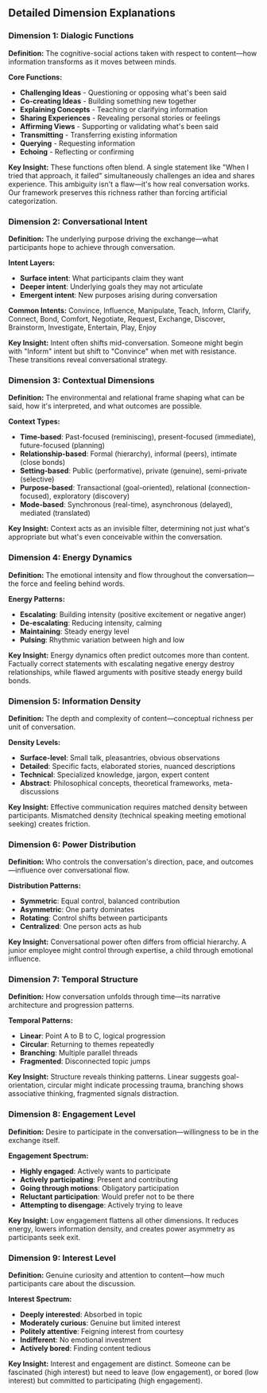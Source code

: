 
## Detailed Dimension Explanations

### Dimension 1: Dialogic Functions

**Definition:** The cognitive-social actions taken with respect to content—how information transforms as it moves between minds.

**Core Functions:**
- **Challenging Ideas** - Questioning or opposing what's been said
- **Co-creating Ideas** - Building something new together
- **Explaining Concepts** - Teaching or clarifying information
- **Sharing Experiences** - Revealing personal stories or feelings
- **Affirming Views** - Supporting or validating what's been said
- **Transmitting** - Transferring existing information
- **Querying** - Requesting information
- **Echoing** - Reflecting or confirming

**Key Insight:** These functions often blend. A single statement like "When I tried that approach, it failed" simultaneously challenges an idea and shares experience. This ambiguity isn't a flaw—it's how real conversation works. Our framework preserves this richness rather than forcing artificial categorization.

### Dimension 2: Conversational Intent

**Definition:** The underlying purpose driving the exchange—what participants hope to achieve through conversation.

**Intent Layers:**
- **Surface intent**: What participants claim they want
- **Deeper intent**: Underlying goals they may not articulate
- **Emergent intent**: New purposes arising during conversation

**Common Intents:**
Convince, Influence, Manipulate, Teach, Inform, Clarify, Connect, Bond, Comfort, Negotiate, Request, Exchange, Discover, Brainstorm, Investigate, Entertain, Play, Enjoy

**Key Insight:** Intent often shifts mid-conversation. Someone might begin with "Inform" intent but shift to "Convince" when met with resistance. These transitions reveal conversational strategy.

### Dimension 3: Contextual Dimensions

**Definition:** The environmental and relational frame shaping what can be said, how it's interpreted, and what outcomes are possible.

**Context Types:**
- **Time-based**: Past-focused (reminiscing), present-focused (immediate), future-focused (planning)
- **Relationship-based**: Formal (hierarchy), informal (peers), intimate (close bonds)
- **Setting-based**: Public (performative), private (genuine), semi-private (selective)
- **Purpose-based**: Transactional (goal-oriented), relational (connection-focused), exploratory (discovery)
- **Mode-based**: Synchronous (real-time), asynchronous (delayed), mediated (translated)

**Key Insight:** Context acts as an invisible filter, determining not just what's appropriate but what's even conceivable within the conversation.

### Dimension 4: Energy Dynamics

**Definition:** The emotional intensity and flow throughout the conversation—the force and feeling behind words.

**Energy Patterns:**
- **Escalating**: Building intensity (positive excitement or negative anger)
- **De-escalating**: Reducing intensity, calming
- **Maintaining**: Steady energy level
- **Pulsing**: Rhythmic variation between high and low

**Key Insight:** Energy dynamics often predict outcomes more than content. Factually correct statements with escalating negative energy destroy relationships, while flawed arguments with positive steady energy build bonds.

### Dimension 5: Information Density

**Definition:** The depth and complexity of content—conceptual richness per unit of conversation.

**Density Levels:**
- **Surface-level**: Small talk, pleasantries, obvious observations
- **Detailed**: Specific facts, elaborated stories, nuanced descriptions
- **Technical**: Specialized knowledge, jargon, expert content
- **Abstract**: Philosophical concepts, theoretical frameworks, meta-discussions

**Key Insight:** Effective communication requires matched density between participants. Mismatched density (technical speaking meeting emotional seeking) creates friction.

### Dimension 6: Power Distribution

**Definition:** Who controls the conversation's direction, pace, and outcomes—influence over conversational flow.

**Distribution Patterns:**
- **Symmetric**: Equal control, balanced contribution
- **Asymmetric**: One party dominates
- **Rotating**: Control shifts between participants
- **Centralized**: One person acts as hub

**Key Insight:** Conversational power often differs from official hierarchy. A junior employee might control through expertise, a child through emotional influence.

### Dimension 7: Temporal Structure

**Definition:** How conversation unfolds through time—its narrative architecture and progression patterns.

**Temporal Patterns:**
- **Linear**: Point A to B to C, logical progression
- **Circular**: Returning to themes repeatedly
- **Branching**: Multiple parallel threads
- **Fragmented**: Disconnected topic jumps

**Key Insight:** Structure reveals thinking patterns. Linear suggests goal-orientation, circular might indicate processing trauma, branching shows associative thinking, fragmented signals distraction.

### Dimension 8: Engagement Level

**Definition:** Desire to participate in the conversation—willingness to be in the exchange itself.

**Engagement Spectrum:**
- **Highly engaged**: Actively wants to participate
- **Actively participating**: Present and contributing
- **Going through motions**: Obligatory participation
- **Reluctant participation**: Would prefer not to be there
- **Attempting to disengage**: Actively trying to leave

**Key Insight:** Low engagement flattens all other dimensions. It reduces energy, lowers information density, and creates power asymmetry as participants seek exit.

### Dimension 9: Interest Level

**Definition:** Genuine curiosity and attention to content—how much participants care about the discussion.

**Interest Spectrum:**
- **Deeply interested**: Absorbed in topic
- **Moderately curious**: Genuine but limited interest
- **Politely attentive**: Feigning interest from courtesy
- **Indifferent**: No emotional investment
- **Actively bored**: Finding content tedious

**Key Insight:** Interest and engagement are distinct. Someone can be fascinated (high interest) but need to leave (low engagement), or bored (low interest) but committed to participating (high engagement).
